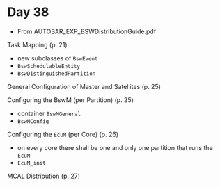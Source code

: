 # Day 38

* From AUTOSAR\_EXP\_BSWDistributionGuide.pdf

Task Mapping (p. 21)
* new subclasses of `BswEvent`
* `BswSchedulableEntity`
* `BswDistinguishedPartition`

General Configuration of Master and Satellites (p. 25)

Configuring the BswM (per Partition) (p. 25)
* container `BswMGeneral`
* `BswMConfig`

Configuring the `EcuM` (per Core) (p. 26)
* on every core there shall be one and only one partition that runs the `EcuM`
* `EcuM_init`

MCAL Distribution (p. 27)
